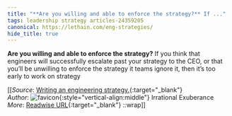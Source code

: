 ```yaml
---
title: "**Are you willing and able to enforce the strategy?** If ..."
tags: leadership strategy articles-24359205
canonical: https://lethain.com/eng-strategies/
hide_title: true
---
```


**Are you willing and able to enforce the strategy?** If you think that engineers will successfully escalate past your strategy to the CEO, or that you’ll be unwilling to enforce the strategy it teams ignore it, then it’s too early to work on strategy


[[_Source_: [Writing an engineering strategy.](https://lethain.com/eng-strategies/){:target="_blank"}<br>
_Author_: ![favicon](https://s2.googleusercontent.com/s2/favicons?domain=lethain.com){:style="vertical-align:middle"} Irrational Exuberance<br>
_More_: [Readwise URL](https://readwise.io/open/475687710){:target="_blank"}
::wrap]]